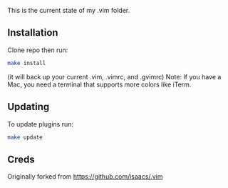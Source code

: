 This is the current state of my .vim folder.

## Installation

Clone repo then run:

```sh
make install
```

(it will back up your current .vim, .vimrc, and .gvimrc)
Note: If you have a Mac, you need a terminal that supports more colors like iTerm.

## Updating

To update plugins run:

```sh
make update
```

## Creds

Originally forked from https://github.com/isaacs/.vim
